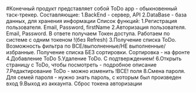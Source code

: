 #Конечный продукт представляет собой ToDo app - обыкновенный таск-трекер.
Составляющие:
    1.BackEnd - сервер, API
    2.DataBase - база данных, для хранения информации
Список функций:
    1.Регистрация пользователя. Email, Password, firstName
    2.Авторизация пользователя. Email, Password. В ответе получаем Токен доступа. Работаем по системе с одним токеном !(без Refresh)
    3.Получение списка ToDo. Возможность фильтра по ВСЕ/выполненные/НЕ выполненные/избранные. Получение списка БЕЗ сортировки. Сортировка - на фронте
    4.Добавление ToDo
    5.Удаление ToDo. С подтверждением!
    6.Открыть страницу с ToDo, чтобы посмотреть - подробное описание
    7.Редактирование ToDo - можно изменить !ВСЕ! поля
    8.Смена пароля. Для семей пароля - нужно знать пароль, с которым был произведен вход
    9.Выход из аккаунта. Сброс токена авторизации
